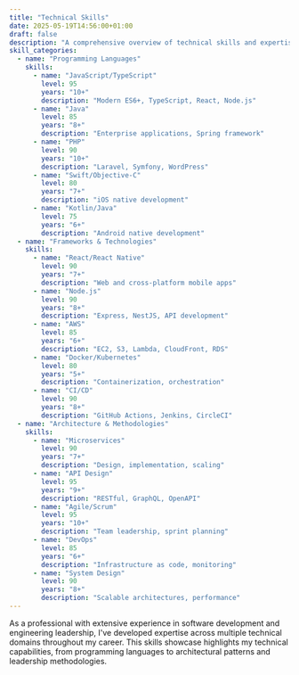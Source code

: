 ```yaml
---
title: "Technical Skills"
date: 2025-05-19T14:56:00+01:00
draft: false
description: "A comprehensive overview of technical skills and expertise across various domains."
skill_categories:
  - name: "Programming Languages"
    skills:
      - name: "JavaScript/TypeScript"
        level: 95
        years: "10+"
        description: "Modern ES6+, TypeScript, React, Node.js"
      - name: "Java"
        level: 85
        years: "8+"
        description: "Enterprise applications, Spring framework"
      - name: "PHP"
        level: 90
        years: "10+"
        description: "Laravel, Symfony, WordPress"
      - name: "Swift/Objective-C"
        level: 80
        years: "7+"
        description: "iOS native development"
      - name: "Kotlin/Java"
        level: 75
        years: "6+"
        description: "Android native development"
  - name: "Frameworks & Technologies"
    skills:
      - name: "React/React Native"
        level: 90
        years: "7+"
        description: "Web and cross-platform mobile apps"
      - name: "Node.js"
        level: 90
        years: "8+"
        description: "Express, NestJS, API development"
      - name: "AWS"
        level: 85
        years: "6+"
        description: "EC2, S3, Lambda, CloudFront, RDS"
      - name: "Docker/Kubernetes"
        level: 80
        years: "5+"
        description: "Containerization, orchestration"
      - name: "CI/CD"
        level: 90
        years: "8+"
        description: "GitHub Actions, Jenkins, CircleCI"
  - name: "Architecture & Methodologies"
    skills:
      - name: "Microservices"
        level: 90
        years: "7+"
        description: "Design, implementation, scaling"
      - name: "API Design"
        level: 95
        years: "9+"
        description: "RESTful, GraphQL, OpenAPI"
      - name: "Agile/Scrum"
        level: 95
        years: "10+"
        description: "Team leadership, sprint planning"
      - name: "DevOps"
        level: 85
        years: "6+"
        description: "Infrastructure as code, monitoring"
      - name: "System Design"
        level: 90
        years: "8+"
        description: "Scalable architectures, performance"
---
```


As a professional with extensive experience in software development and engineering leadership, I've developed expertise across multiple technical domains throughout my career. This skills showcase highlights my technical capabilities, from programming languages to architectural patterns and leadership methodologies.
